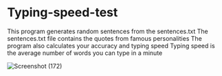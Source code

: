 # Typing-speed-test

This program generates random sentences from the sentences.txt 
The sentences.txt file contains the quotes from famous personalities
The program also calculates your accuracy and typing speed
Typing speed is the average number of words you can type in a minute

![Screenshot (172)](https://user-images.githubusercontent.com/45101690/78459433-7f5b7300-76d6-11ea-8f6d-f150a5626172.png)
